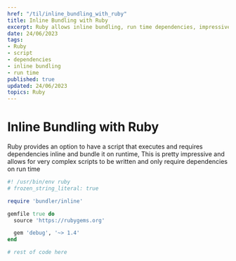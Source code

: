 ```yaml
---
href: "/til/inline_bundling_with_ruby"
title: Inline Bundling with Ruby
excerpt: Ruby allows inline bundling, run time dependencies, impressive complex scripts
date: 24/06/2023
tags:
- Ruby
- script
- dependencies
- inline bundling
- run time
published: true
updated: 24/06/2023
topics: Ruby
---
```


# Inline Bundling with Ruby

Ruby provides an option to have a script that executes and requires dependencies inline and bundle it on runtime, This is pretty impressive and allows for very complex scripts to be written and only require dependencies on run time

```ruby
#! /usr/bin/env ruby
# frozen_string_literal: true

require 'bundler/inline'

gemfile true do
  source 'https://rubygems.org'

  gem 'debug', '~> 1.4'
end

# rest of code here
```

<!-- 'https://lipanski.com/posts/one-ruby-file-to-rule-them-all' -->
